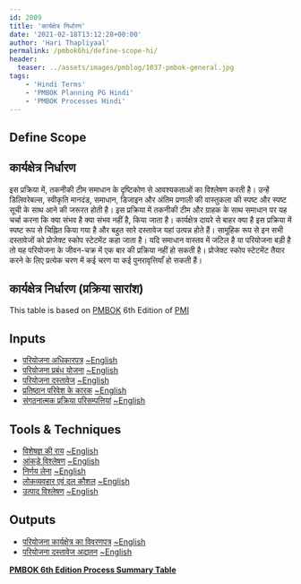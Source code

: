 ```yaml
---
id: 2009   
title: 'कार्यक्षेत्र निर्धारण'
date: '2021-02-18T13:12:28+00:00'
author: 'Hari Thapliyaal'
permalink: /pmbok6hi/define-scope-hi/
header:
  teaser: ../assets/images/pmblog/1037-pmbok-general.jpg
tags:
    - 'Hindi Terms'
    - 'PMBOK Planning PG Hindi'
    - 'PMBOK Processes Hindi'
---
```


## Define Scope

## कार्यक्षेत्र निर्धारण

इस प्रक्रिया में, तकनीकी टीम समाधान के दृष्टिकोण से आवश्यकताओं का विश्लेषण करती है। उन्हें डिलिवरेबल्स, स्वीकृति मानदंड, समाधान, डिजाइन और अंतिम प्रणाली की वास्तुकला की स्पष्ट और स्पष्ट सूची के साथ आने की जरूरत होती है। इस प्रक्रिया में तकनीकी टीम और ग्राहक के साथ समाधान पर यह चर्चा करना कि क्या संभव है क्या संभव नहीं है, किया जाता है। कार्यक्षेत्र दायरे से बाहर क्या है इस प्रक्रिया में स्पष्ट रूप से चिह्नित किया गया है और बहुत सारे दस्तावेज यहां उत्पन्न होते हैं। सामूहिक रूप से इन सभी दस्तावेजों को प्रोजेक्ट स्कोप स्टेटमेंट कहा जाता है। यदि समाधान वास्तव में जटिल है या परियोजना बड़ी है तो यह परियोजना के जीवन-चक्र में एक बार की प्रक्रिया नहीं हो सकती है। प्रोजेक्ट स्कोप स्टेटमेंट तैयार करने के लिए प्रत्येक चरण में कई चरण या कई पुनरावृत्तियाँ हो सकती हैं।

## कार्यक्षेत्र निर्धारण (प्रक्रिया सारांश)

This table is based on [PMBOK](https://www.pmi.org/pmbok-guide-standards) 6th Edition of [PMI](https://www.pmi.org/)

## Inputs

- [परियोजना अधिकारपत्र](/pmbok6hi/project-charter-hi) [~English](/pmbok6/Project-Charter)
- [परियोजना प्रबंध योजना](/pmbok6hi/project-management-plan-hi) [~English](/pmbok6/Project-Management-Plan)
- [परियोजना दस्तावेज](/pmbok6hi/project-documents-hi) [~English](/pmbok6/Project-Documents)
- [प्रतिष्ठान परिवेश के कारक](/pmbok6hi/enterprise-environmental-factors-hi) [~English](/pmbok6/Enterprise-Environmental-Factors)
- [संगठनात्मक प्रक्रिया परिसम्पत्तियां](/pmbok6hi/organizational-process-assets-hi) [~English](/pmbok6/Organizational-Process-Assets)

## Tools &amp; Techniques

- [विशेषज्ञ की राय](/pmbok6hi/expert-judgement-hi) [~English](/pmbok6/Expert-Judgement)
- [आंकड़े विश्लेषण](/pmbok6hi/data-analysis-hi) [~English](/pmbok6/Data-Analysis)
- [निर्णय लेना](/pmbok6hi/decision-making-hi) [~English](/pmbok6/Decision-Making)
- [लोकव्यवहार एवं दल कौशल](/pmbok6hi/interpersonal-and-team-skills-hi) [~English](/pmbok6/Interpersonal-And-Team-Skills)
- [उत्पाद विश्लेषण](/pmbok6hi/product-analysis-hi) [~English](/pmbok6/Product-Analysis)

## Outputs

- [परियोजना कार्यक्षेत्र का विवरणपत्र](/pmbok6hi/project-scope-statement-hi) [~English](/pmbok6/Project-Scope-Statement)
- [परियोजना दस्तावेज अद्यतन](/pmbok6hi/project-documents-updates-hi) [~English](/pmbok6/Project-Documents-Updates)

**[PMBOK 6th Edition Process Summary Table](process-groups-and-processes-in-pmbok6/)**